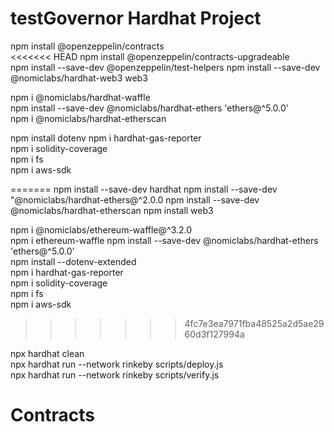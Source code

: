 testGovernor Hardhat Project
=======================

npm install @openzeppelin/contracts  
<<<<<<< HEAD
npm install @openzeppelin/contracts-upgradeable  
npm install --save-dev @openzeppelin/test-helpers
npm install --save-dev @nomiclabs/hardhat-web3 web3
<!-- npm install @chainlink/contracts --save   -->
npm i @nomiclabs/hardhat-waffle   
npm install --save-dev @nomiclabs/hardhat-ethers 'ethers@\^5.0.0'  
npm i @nomiclabs/hardhat-etherscan 
<!-- npm install --dotenv -extended   -->
npm install dotenv 
npm i hardhat-gas-reporter   
npm i solidity-coverage   
npm i fs  
npm i aws-sdk  

=======
npm install --save-dev hardhat
npm install --save-dev "@nomiclabs/hardhat-ethers@^2.0.0
npm install --save-dev @nomiclabs/hardhat-etherscan
npm install web3  
<!-- npm install @chainlink/contracts --save   -->
npm i @nomiclabs/ethereum-waffle@^3.2.0   
 npm i ethereum-waffle
npm install --save-dev @nomiclabs/hardhat-ethers 'ethers@\^5.0.0'   
npm install --dotenv-extended  
npm i hardhat-gas-reporter   
npm i solidity-coverage   
npm i fs   
npm i aws-sdk
>>>>>>> 4fc7e3ea7971fba48525a2d5ae2960d3f127994a

<!-- deploy and verify contracts -->
npx hardhat clean   
npx hardhat run --network rinkeby scripts/deploy.js  
npx hardhat run --network rinkeby scripts/verify.js  

<!-- 
deploy at mainnet change to: --network mainnet
deploy parameters and deployed addresses are saved in scripts/deployParams.json

verify a single contract:
npx hardhat verify --network rinkeby --contract contracts/Mooney.sol:Mooney  <your deployed address> 
-->


Contracts
=======================

